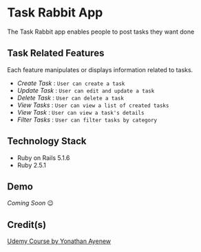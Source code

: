 # Task Rabbit App

The Task Rabbit app enables people to post tasks they want done

## Task Related Features

Each feature manipulates or displays information related to tasks.

* _Create Task_ : `User can create a task`
* _Update Task_ : `User can edit and update a task`
* _Delete Task_ : `User can delete a task`
* _View Tasks_ : `User can view a list of created tasks`
* _View Task_ : `User can view a task's details`
* _Filter Tasks_ : `User can filter tasks by category`

## Technology Stack

* Ruby on Rails 5.1.6
* Ruby 2.5.1

## Demo

_Coming Soon_ 😉

## Credit(s)

[Udemy Course by Yonathan Ayenew](https://www.udemy.com/8-beautiful-ruby-on-rails-apps-in-30-days/)
